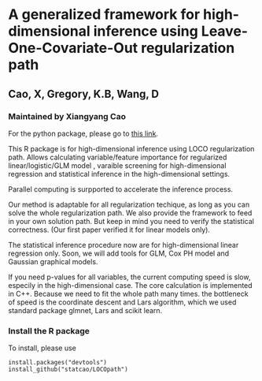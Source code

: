 # A generalized framework for high-dimensional inference using Leave-One-Covariate-Out regularization path
## Cao, X, Gregory, K.B, Wang, D
### Maintained by Xiangyang Cao

For the python package, please go to [this link](https://github.com/statcao/LOCO_parse).

This R package is for high-dimensional inference using LOCO regularization path. Allows calculating variable/feature importance for regularized linear/logistic/GLM model , varaible screening for high-dimensional regression and statistical inference in the high-dimensional settings. 

Parallel computing is surpported to accelerate the inference process. 


Our method is adaptable for all regularization techique, as long as you can solve the whole regularization path. We also provide the framework to feed in your own solution path. But keep in mind you need to verify the statistical correctness. (Our first paper verified it for linear models only). 

The statistical inference procedure now are for high-dimensional linear regression only. Soon, we will add tools for GLM, Cox PH model and Gaussian graphical models.  

If you need p-values for all variables, the current computing speed is slow, especily in the high-dimensional case. The core calculation is implemented in C++. Because we need to fit the whole path many times. the bottleneck of speed is the coordinate descent and Lars algorithm, which we used standard package glmnet, Lars and scikit learn.

### Install the R package

To install, please use 
```
install.packages("devtools")
install_github("statcao/LOCOpath")
```

